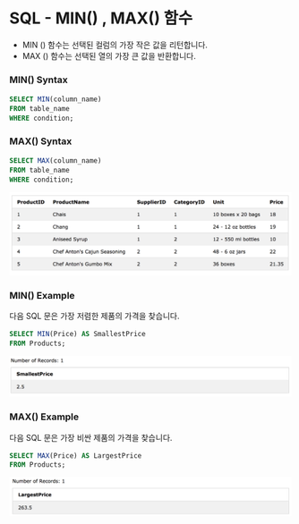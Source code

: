 # SQL - MIN() , MAX() 함수

- MIN () 함수는 선택된 컬럼의 가장 작은 값을 리턴합니다. 
- MAX () 함수는 선택된 열의 가장 큰 값을 반환합니다.

### MIN() Syntax

```sql
SELECT MIN(column_name)
FROM table_name
WHERE condition;
```

### MAX() Syntax

```sql
SELECT MAX(column_name)
FROM table_name
WHERE condition;
```
![](./images/demo-7.png)

### MIN() Example

다음 SQL 문은 가장 저렴한 제품의 가격을 찾습니다.

```sql
SELECT MIN(Price) AS SmallestPrice
FROM Products;
```

![](./images/smaller.png)

### MAX() Example

다음 SQL 문은 가장 비싼 제품의 가격을 찾습니다.

```sql
SELECT MAX(Price) AS LargestPrice
FROM Products;
```

![](./images/max.png)


